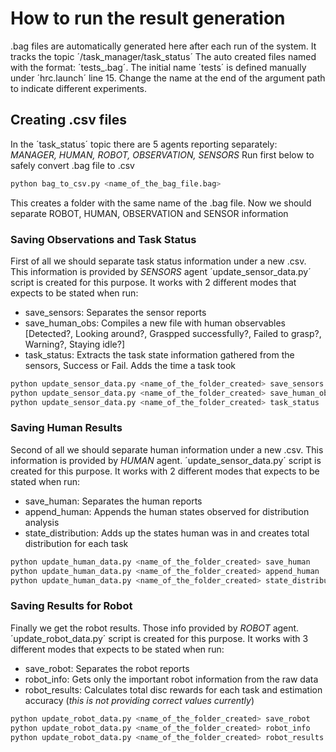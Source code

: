 # How to run the result generation
.bag files are automatically generated here after each run of the system. It tracks the topic ´/task_manager/task_status´
The auto created files named with the format: ´tests_<date-and-time>.bag´. The initial name ´tests´ is defined manually under ´hrc.launch´ line 15. Change the name at the end of the argument path to indicate different experiments.

## Creating .csv files

In the ´task_status´ topic there are 5 agents reporting separately: *MANAGER, HUMAN, ROBOT, OBSERVATION, SENSORS*
Run first below to safely convert .bag file to .csv

```sh
python bag_to_csv.py <name_of_the_bag_file.bag>
```

This creates a folder with the same name of the .bag file. Now we should separate ROBOT, HUMAN, OBSERVATION and SENSOR information

### Saving Observations and Task Status
First of all we should separate task status information under a new .csv. This information is provided by *SENSORS* agent
´update_sensor_data.py´ script is created for this purpose. It works with 2 different modes that expects to be stated when run:
- save_sensors: Separates the sensor reports
- save_human_obs: Compiles a new file with human observables [Detected?, Looking around?, Graspped successfully?, Failed to grasp?, Warning?, Staying idle?]
- task_status: Extracts the task state information gathered from the sensors, Success or Fail. Adds the time a task took

```sh
python update_sensor_data.py <name_of_the_folder_created> save_sensors
python update_sensor_data.py <name_of_the_folder_created> save_human_obs
python update_sensor_data.py <name_of_the_folder_created> task_status
```

### Saving Human Results
Second of all we should separate human information under a new .csv. This information is provided by *HUMAN* agent.
´update_sensor_data.py´ script is created for this purpose. It works with 2 different modes that expects to be stated when run:
- save_human: Separates the human reports
- append_human: Appends the human states observed for distribution analysis
- state_distribution: Adds up the states human was in and creates total distribution for each task

```sh
python update_human_data.py <name_of_the_folder_created> save_human
python update_human_data.py <name_of_the_folder_created> append_human
python update_human_data.py <name_of_the_folder_created> state_distribution
```

### Saving Results for Robot
Finally we get the robot results. Those info provided by *ROBOT* agent.
´update_robot_data.py´ script is created for this purpose. It works with 3 different modes that expects to be stated when run:
- save_robot: Separates the robot reports
- robot_info: Gets only the important robot information from the raw data
- robot_results: Calculates total disc rewards for each task and estimation accuracy (*this is not providing correct values currently*)

```sh
python update_robot_data.py <name_of_the_folder_created> save_robot
python update_robot_data.py <name_of_the_folder_created> robot_info
python update_robot_data.py <name_of_the_folder_created> robot_results
```
